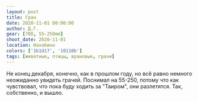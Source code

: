 ```yaml
---
layout: post
title: Грач
date: 2020-11-01 00:00:00
author: Д.Г.
gear: [70D, 55-250mm]
shoot_date: 2020-11-01
location: Нахабино
colors: ['1b1d17', '10110b']
tags: [животные, птицы, врановые, грачи]
---
```

Не конец декабря, конечно, как в прошлом году, но всё равно немного неожиданно увидеть грачей. Поснимал на 55-250, потому что как чувствовал, что пока буду ходить за "Таиром", они разлетятся. Так, собственно, и вышло.
